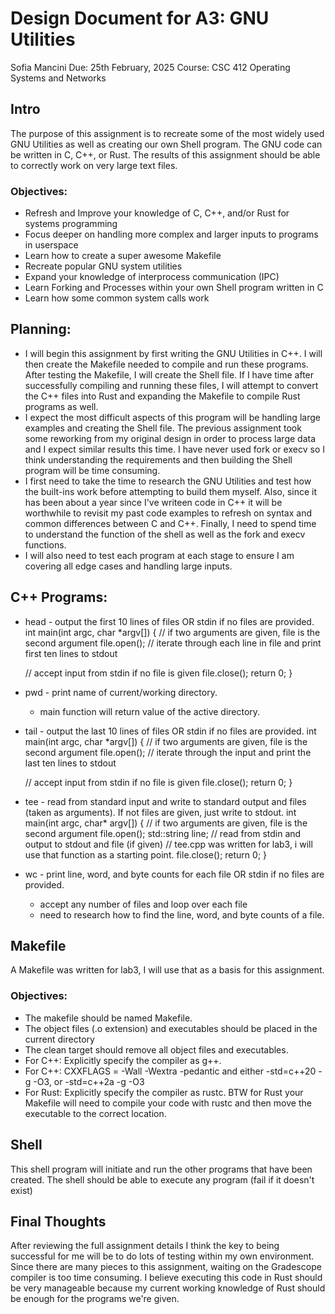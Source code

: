 # Design Document for A3: GNU Utilities

Sofia Mancini
Due: 25th February, 2025
Course: CSC 412 Operating Systems and Networks


## Intro

The purpose of this assignment is to recreate some of the most widely used GNU Utilities as well as creating our own Shell program. The GNU code can be written in C, C++, or Rust. The results of this assignment should be able to correctly work on very large text files.

### Objectives:
- Refresh and Improve your knowledge of C, C++, and/or Rust for systems programming
- Focus deeper on handling more complex and larger inputs to programs in userspace
- Learn how to create a super awesome Makefile
- Recreate popular GNU system utilities
- Expand your knowledge of interprocess communication (IPC)
- Learn Forking and Processes within your own Shell program written in C
- Learn how some common system calls work

## Planning:

- I will begin this assignment by first writing the GNU Utilities in C++. I will then create the Makefile needed to compile and run these programs. After testing the Makefile, I will create the Shell file. If I have time after successfully compiling and running these files, I will attempt to convert the C++ files into Rust and expanding the Makefile to compile Rust programs as well. 
- I expect the most difficult aspects of this program will be handling large examples and creating the Shell file. The previous assignment took some reworking from my original design in order to process large data and I expect similar results this time. I have never used fork or execv so I think understanding the requirements and then building the Shell program will be time consuming.
- I first need to take the time to research the GNU Utilities and test how the built-ins work before attempting to build them myself. Also, since it has been about a year since I've writeen code in C++ it will be worthwhile to revisit my past code examples to refresh on syntax and common differences between C and C++. Finally, I need to spend time to understand the function of the shell as well as the fork and execv functions.
- I will also need to test each program at each stage to ensure I am covering all edge cases and handling large inputs.

## C++ Programs:

- head - output the first 10 lines of files OR stdin if no files are provided.
int main(int argc, char *argv[]) {
    // if two arguments are given, file is the second argument
    file.open();
    // iterate through each line in file and print first ten lines to stdout

    // accept input from stdin if no file is given
    file.close();
    return 0;
}

- pwd - print name of current/working directory.
    - main function will return value of the active directory.

- tail - output the last 10 lines of files OR stdin if no files are provided.
int main(int argc, char *argv[]) {
    // if two arguments are given, file is the second argument
    file.open();
    // iterate through the input and print the last ten lines to stdout 

    // accept input from stdin if no file is given
    file.close();
    return 0;
}
- tee - read from standard input and write to standard output and files (taken as arguments). If not files are given, just write to stdout.
int main(int argc, char* argv[]) {
    // if two arguments are given, file is the second argument
    file.open();
    std::string line;
    // read from stdin and output to stdout and file (if given)
    // tee.cpp was written for lab3, i will use that function as a starting point.
    file.close();
    return 0;
}
- wc - print line, word, and byte counts for each file OR stdin if no files are provided.
    - accept any number of files and loop over each file
    - need to research how to find the line, word, and byte counts of a file.

## Makefile

A Makefile was written for lab3, I will use that as a basis for this assignment.
### Objectives:
- The makefile should be named Makefile.
- The object files (.o extension) and executables should be placed in the current directory
- The clean target should remove all object files and executables.
- For C++: Explicitly specify the compiler as g++.
- For C++: CXXFLAGS = -Wall -Wextra -pedantic and either
    -std=c++20 -g -O3, or
    -std=c++2a -g -O3
- For Rust: Explicitly specify the compiler as rustc.
    BTW for Rust your Makefile will need to compile your code with rustc and then move the executable to the correct location.

## Shell

This shell program will initiate and run the other programs that have been created. The shell should be able to execute any program (fail if it doesn't exist)

## Final Thoughts

After reviewing the full assignment details I think the key to being successful for me will be to do lots of testing within my own environment. Since there are many pieces to this assignment, waiting on the Gradescope compiler is too time consuming. I believe executing this code in Rust should be very manageable because my current working knowledge of Rust should be enough for the programs we're given.